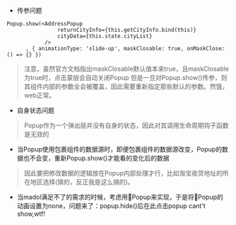 - 传参问题
``` 
Popup.show(<AddressPopup 
                returnCityInfo={this.getCityInfo.bind(this)} 
                cityData={this.state.cityList} 
            />
      , { animationType: 'slide-up', maskClosable: true, onMaskClose: () => {} })
```
> 注意，虽然官方文档指出maskClosable默认值本来true，且maskClosable为true时，点击蒙层会自动关闭Popup
      但是一旦对Popup.show()传参，则其组件内部的参数全会被覆盖，因此需要重新指定那些默认的参数。然饿，web正常。
- 自身状态问题
> Popup作为一个弹出层并没有自身的状态，因此对其调用生命周期钩子函数是无效的
- 当Popup使用包裹组件的数据源时，即便包裹组件的数据源改变，Popup的数据也不会变，重新Popup.show()才能看的变化后的数据
> 因此要把修改数据的逻辑放在Popup内部处理才行，比如淘宝收货地址的所在地区选择(猜的，反正我是这么搞的)。
- 当madol满足不了的需求的时候，考虑用Popup来实现，于是将Popup的动画设置为none，问题来了：popup.hide()后在此点击popup cant't show,wtf!